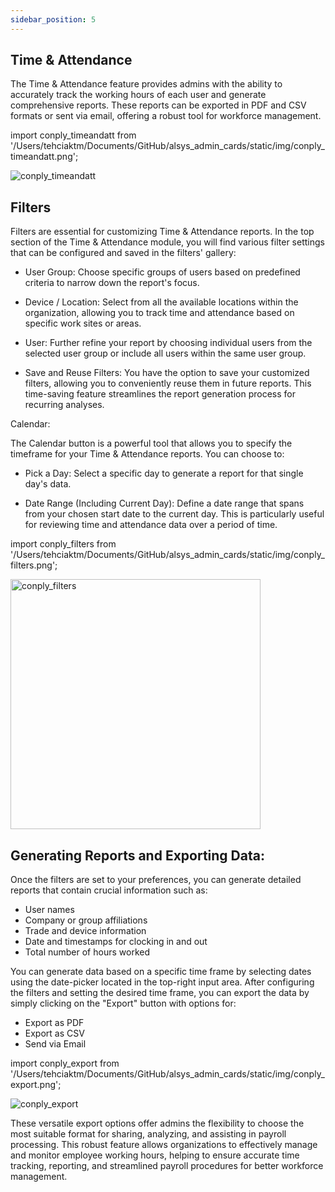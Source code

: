 ```yaml
---
sidebar_position: 5
---
```




<h2>Time & Attendance</h2>

The Time & Attendance feature provides admins with the ability to accurately track the working hours of each user and generate comprehensive reports. These reports can be exported in PDF and CSV formats or sent via email, offering a robust tool for workforce management.

import conply_timeandatt from '/Users/tehciaktm/Documents/GitHub/alsys_admin_cards/static/img/conply_timeandatt.png';

<img src={conply_timeandatt} alt="conply_timeandatt" />

<h2>Filters</h2>

Filters are essential for customizing Time & Attendance reports. In the top section of the Time & Attendance module, you will find various filter settings that can be configured and saved in the filters' gallery:

* User Group: Choose specific groups of users based on predefined criteria to narrow down the report's focus.

* Device / Location: Select from all the available locations within the organization, allowing you to track time and attendance based on specific work sites or areas.

* User: Further refine your report by choosing individual users from the selected user group or include all users within the same user group.

* Save and Reuse Filters: You have the option to save your customized filters, allowing you to conveniently reuse them in future reports. This time-saving feature streamlines the report generation process for recurring analyses.

Calendar:

The Calendar button is a powerful tool that allows you to specify the timeframe for your Time & Attendance reports. You can choose to:

* Pick a Day: Select a specific day to generate a report for that single day's data.

* Date Range (Including Current Day): Define a date range that spans from your chosen start date to the current day. This is particularly useful for reviewing time and attendance data over a period of time.

import conply_filters from '/Users/tehciaktm/Documents/GitHub/alsys_admin_cards/static/img/conply_filters.png';

<img src={conply_filters} alt="conply_filters" width="400" />

<h2>Generating Reports and Exporting Data:</h2>

Once the filters are set to your preferences, you can generate detailed reports that contain crucial information such as:

* User names
* Company or group affiliations
* Trade and device information
* Date and timestamps for clocking in and out
* Total number of hours worked

You can generate data based on a specific time frame by selecting dates using the date-picker located in the top-right input area. After configuring the filters and setting the desired time frame, you can export the data by simply clicking on the "Export" button with options for:
* Export as PDF
* Export as CSV
* Send via Email

import conply_export from '/Users/tehciaktm/Documents/GitHub/alsys_admin_cards/static/img/conply_export.png';

<img src={conply_export} alt="conply_export" />

These versatile export options offer admins the flexibility to choose the most suitable format for sharing, analyzing, and assisting in payroll processing. This robust feature allows organizations to effectively manage and monitor employee working hours, helping to ensure accurate time tracking, reporting, and streamlined payroll procedures for better workforce management.